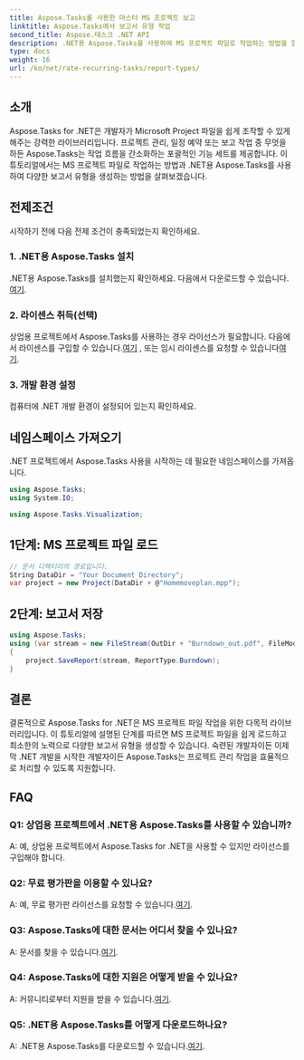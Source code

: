 ```yaml
---
title: Aspose.Tasks를 사용한 마스터 MS 프로젝트 보고
linktitle: Aspose.Tasks에서 보고서 유형 작업
second_title: Aspose.태스크 .NET API
description: .NET용 Aspose.Tasks를 사용하여 MS 프로젝트 파일로 작업하는 방법을 알아보세요. 다양한 보고서 유형을 손쉽게 생성하세요.
type: docs
weight: 16
url: /ko/net/rate-recurring-tasks/report-types/
---
```

## 소개
Aspose.Tasks for .NET은 개발자가 Microsoft Project 파일을 쉽게 조작할 수 있게 해주는 강력한 라이브러리입니다. 프로젝트 관리, 일정 예약 또는 보고 작업 중 무엇을 하든 Aspose.Tasks는 작업 흐름을 간소화하는 포괄적인 기능 세트를 제공합니다. 이 튜토리얼에서는 MS 프로젝트 파일로 작업하는 방법과 .NET용 Aspose.Tasks를 사용하여 다양한 보고서 유형을 생성하는 방법을 살펴보겠습니다.
## 전제조건
시작하기 전에 다음 전제 조건이 충족되었는지 확인하세요.
### 1. .NET용 Aspose.Tasks 설치
 .NET용 Aspose.Tasks를 설치했는지 확인하세요. 다음에서 다운로드할 수 있습니다.[여기](https://releases.aspose.com/tasks/net/).
### 2. 라이센스 취득(선택)
 상업용 프로젝트에서 Aspose.Tasks를 사용하는 경우 라이선스가 필요합니다. 다음에서 라이센스를 구입할 수 있습니다.[여기](https://purchase.aspose.com/buy) , 또는 임시 라이센스를 요청할 수 있습니다[여기](https://purchase.aspose.com/temporary-license/).
### 3. 개발 환경 설정
컴퓨터에 .NET 개발 환경이 설정되어 있는지 확인하세요.

## 네임스페이스 가져오기
.NET 프로젝트에서 Aspose.Tasks 사용을 시작하는 데 필요한 네임스페이스를 가져옵니다.
```csharp
using Aspose.Tasks;
using System.IO;

using Aspose.Tasks.Visualization;
```

## 1단계: MS 프로젝트 파일 로드
```csharp
// 문서 디렉터리의 경로입니다.
String DataDir = "Your Document Directory";
var project = new Project(DataDir + @"Homemoveplan.mpp");
```
## 2단계: 보고서 저장
```csharp
using Aspose.Tasks;
using (var stream = new FileStream(OutDir + "Burndown_out.pdf", FileMode.Create))
{
    project.SaveReport(stream, ReportType.Burndown);
}
```

## 결론
결론적으로 Aspose.Tasks for .NET은 MS 프로젝트 파일 작업을 위한 다목적 라이브러리입니다. 이 튜토리얼에 설명된 단계를 따르면 MS 프로젝트 파일을 쉽게 로드하고 최소한의 노력으로 다양한 보고서 유형을 생성할 수 있습니다. 숙련된 개발자이든 이제 막 .NET 개발을 시작한 개발자이든 Aspose.Tasks는 프로젝트 관리 작업을 효율적으로 처리할 수 있도록 지원합니다.
## FAQ
### Q1: 상업용 프로젝트에서 .NET용 Aspose.Tasks를 사용할 수 있습니까?
A: 예, 상업용 프로젝트에서 Aspose.Tasks for .NET을 사용할 수 있지만 라이선스를 구입해야 합니다.
### Q2: 무료 평가판을 이용할 수 있나요?
 A: 예, 무료 평가판 라이선스를 요청할 수 있습니다.[여기](https://releases.aspose.com/tasks/net/).
### Q3: Aspose.Tasks에 대한 문서는 어디서 찾을 수 있나요?
 A: 문서를 찾을 수 있습니다.[여기](https://reference.aspose.com/tasks/net/).
### Q4: Aspose.Tasks에 대한 지원은 어떻게 받을 수 있나요?
 A: 커뮤니티로부터 지원을 받을 수 있습니다.[여기](https://forum.aspose.com/c/tasks/15).
### Q5: .NET용 Aspose.Tasks를 어떻게 다운로드하나요?
 A: .NET용 Aspose.Tasks를 다운로드할 수 있습니다.[여기](https://releases.aspose.com/tasks/net/).